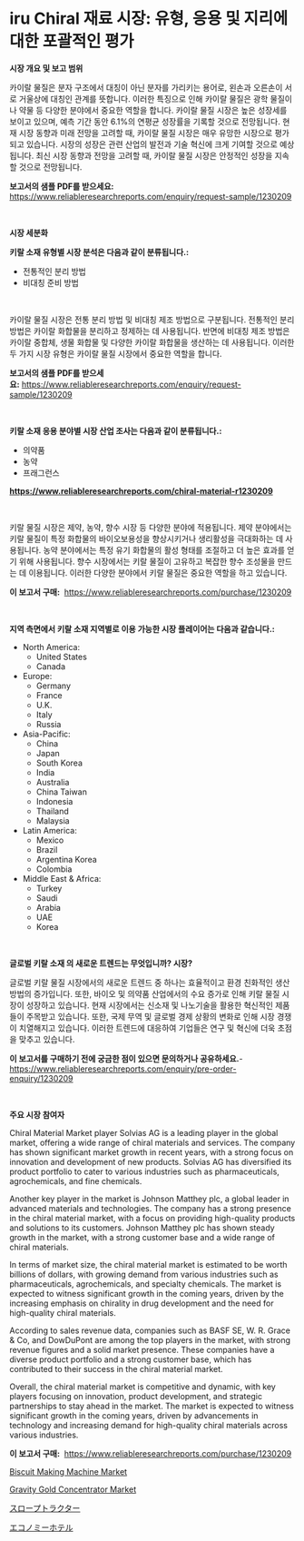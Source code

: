 <p><h1>iru Chiral 재료 시장: 유형, 응용 및 지리에 대한 포괄적인 평가</h1></p><p><strong>시장 개요 및 보고 범위</strong></p>
<p><p>카이랄 물질은 분자 구조에서 대칭이 아닌 분자를 가리키는 용어로, 왼손과 오른손이 서로 거울상에 대칭인 관계를 뜻합니다. 이러한 특징으로 인해 카이랄 물질은 광학 물질이나 약물 등 다양한 분야에서 중요한 역할을 합니다. 카이랄 물질 시장은 높은 성장세를 보이고 있으며, 예측 기간 동안 6.1%의 연평균 성장률을 기록할 것으로 전망됩니다. 현재 시장 동향과 미래 전망을 고려할 때, 카이랄 물질 시장은 매우 유망한 시장으로 평가되고 있습니다. 시장의 성장은 관련 산업의 발전과 기술 혁신에 크게 기여할 것으로 예상됩니다. 최신 시장 동향과 전망을 고려할 때, 카이랄 물질 시장은 안정적인 성장을 지속할 것으로 전망됩니다.</p></p>
<p><strong>보고서의 샘플 PDF를 받으세요:</strong> <a href="https://www.reliableresearchreports.com/enquiry/request-sample/1230209">https://www.reliableresearchreports.com/enquiry/request-sample/1230209</a></p>
<p>&nbsp;</p>
<p><strong>시장 세분화</strong></p>
<p><strong>키랄 소재 유형별 시장 분석은 다음과 같이 분류됩니다.:</strong></p>
<p><ul><li>전통적인 분리 방법</li><li>비대칭 준비 방법</li></ul></p>
<p>&nbsp;</p>
<p><p>카이랄 물질 시장은 전통 분리 방법 및 비대칭 제조 방법으로 구분됩니다. 전통적인 분리 방법은 카이랄 화합물을 분리하고 정제하는 데 사용됩니다. 반면에 비대칭 제조 방법은 카이랄 중합체, 생물 화합물 및 다양한 카이랄 화합물을 생산하는 데 사용됩니다. 이러한 두 가지 시장 유형은 카이랄 물질 시장에서 중요한 역할을 합니다.</p></p>
<p><strong>보고서의 샘플 PDF를 받으세요:</strong>&nbsp;<a href="https://www.reliableresearchreports.com/enquiry/request-sample/1230209">https://www.reliableresearchreports.com/enquiry/request-sample/1230209</a></p>
<p>&nbsp;</p>
<p><strong> 키랄 소재 응용 분야별 시장 산업 조사는 다음과 같이 분류됩니다.:</strong></p>
<p><ul><li>의약품</li><li>농약</li><li>프래그런스</li></ul></p>
<p><strong><a href="https://www.reliableresearchreports.com/chiral-material-r1230209">https://www.reliableresearchreports.com/chiral-material-r1230209</a></strong></p>
<p>&nbsp;</p>
<p><p>키랄 물질 시장은 제약, 농약, 향수 시장 등 다양한 분야에 적용됩니다. 제약 분야에서는 키랄 물질이 특정 화합물의 바이오보용성을 향상시키거나 생리활성을 극대화하는 데 사용됩니다. 농약 분야에서는 특정 유기 화합물의 활성 형태를 조절하고 더 높은 효과를 얻기 위해 사용됩니다. 향수 시장에서는 키랄 물질이 고유하고 복잡한 향수 조성물을 만드는 데 이용됩니다. 이러한 다양한 분야에서 키랄 물질은 중요한 역할을 하고 있습니다.</p></p>
<p><strong>이 보고서 구매:</strong>&nbsp; <a href="https://www.reliableresearchreports.com/purchase/1230209">https://www.reliableresearchreports.com/purchase/1230209</a></p>
<p>&nbsp;</p>
<p><strong>지역 측면에서 키랄 소재 지역별로 이용 가능한 시장 플레이어는 다음과 같습니다.:</strong></p>
<p><ul>
    <li>
        North America:
        <ul>
            <li>United States</li>
            <li>Canada</li>
        </ul>
    </li>
    <li>
        Europe:
        <ul>
            <li>Germany</li>
            <li>France</li>
            <li>U.K.</li>
            <li>Italy</li>
            <li>Russia</li>
        </ul>
    </li>
    <li>
        Asia-Pacific:
        <ul>
            <li>China</li>
            <li>Japan</li>
            <li>South Korea</li>
            <li>India</li>
            <li>Australia</li>
            <li>China Taiwan</li>
            <li>Indonesia</li>
            <li>Thailand</li>
            <li>Malaysia</li>
        </ul>
    </li>
    <li>
        Latin America:
        <ul>
            <li>Mexico</li>
            <li>Brazil</li>
            <li>Argentina Korea</li>
            <li>Colombia</li>
        </ul>
    </li>
    <li>
        Middle East & Africa:
        <ul>
            <li>Turkey</li>
            <li>Saudi</li>
            <li>Arabia</li>
            <li>UAE</li>
            <li>Korea</li>
        </ul>
    </li>
    </ul></p>
<p>&nbsp;</p>
<p><strong>글로벌 키랄 소재 의 새로운 트렌드는 무엇입니까? 시장?</strong></p>
<p><p>글로벌 키랄 물질 시장에서의 새로운 트렌드 중 하나는 효율적이고 환경 친화적인 생산 방법의 증가입니다. 또한, 바이오 및 의약품 산업에서의 수요 증가로 인해 키랄 물질 시장이 성장하고 있습니다. 현재 시장에서는 신소재 및 나노기술을 활용한 혁신적인 제품들이 주목받고 있습니다. 또한, 국제 무역 및 글로벌 경제 상황의 변화로 인해 시장 경쟁이 치열해지고 있습니다. 이러한 트렌드에 대응하여 기업들은 연구 및 혁신에 더욱 초점을 맞추고 있습니다.</p></p>
<p><strong>이 보고서를 구매하기 전에 궁금한 점이 있으면 문의하거나 공유하세요.</strong>- <a href="https://www.reliableresearchreports.com/enquiry/pre-order-enquiry/1230209">https://www.reliableresearchreports.com/enquiry/pre-order-enquiry/1230209</a></p>
<p>&nbsp;</p>
<p><strong>주요 시장 참여자</strong></p>
<p><p>Chiral Material Market player Solvias AG is a leading player in the global market, offering a wide range of chiral materials and services. The company has shown significant market growth in recent years, with a strong focus on innovation and development of new products. Solvias AG has diversified its product portfolio to cater to various industries such as pharmaceuticals, agrochemicals, and fine chemicals.</p><p>Another key player in the market is Johnson Matthey plc, a global leader in advanced materials and technologies. The company has a strong presence in the chiral material market, with a focus on providing high-quality products and solutions to its customers. Johnson Matthey plc has shown steady growth in the market, with a strong customer base and a wide range of chiral materials.</p><p>In terms of market size, the chiral material market is estimated to be worth billions of dollars, with growing demand from various industries such as pharmaceuticals, agrochemicals, and specialty chemicals. The market is expected to witness significant growth in the coming years, driven by the increasing emphasis on chirality in drug development and the need for high-quality chiral materials.</p><p>According to sales revenue data, companies such as BASF SE, W. R. Grace & Co, and DowDuPont are among the top players in the market, with strong revenue figures and a solid market presence. These companies have a diverse product portfolio and a strong customer base, which has contributed to their success in the chiral material market.</p><p>Overall, the chiral material market is competitive and dynamic, with key players focusing on innovation, product development, and strategic partnerships to stay ahead in the market. The market is expected to witness significant growth in the coming years, driven by advancements in technology and increasing demand for high-quality chiral materials across various industries.</p></p>
<p><strong>이 보고서 구매:</strong>&nbsp;&nbsp;<a href="https://www.reliableresearchreports.com/purchase/1230209">https://www.reliableresearchreports.com/purchase/1230209</a></p>
<p><p><a href="https://github.com/YashRP12/Market-Research-Report-List-4/blob/main/biscuit-making-machine-market.md">Biscuit Making Machine Market</a></p><p><a href="https://github.com/Angelnienowdseej3e45z3p8c/Market-Research-Report-List-2/blob/main/gravity-gold-concentrator-market.md">Gravity Gold Concentrator Market</a></p><p><a href="https://github.com/laurenreichert/Market-Research-Report-List-1/blob/main/654952533857.md">スロープトラクター</a></p><p><a href="https://github.com/RodHoppe07/Market-Research-Report-List-1/blob/main/777550433858.md">エコノミーホテル</a></p></p>